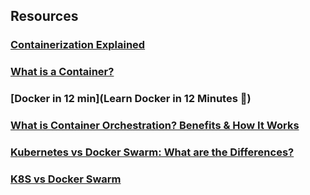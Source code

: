 ## Resources


### [Containerization Explained](https://www.youtube.com/watch?v=0qotVMX-J5s&ab_channel=IBMTechnology)
### [What is a Container?](https://www.youtube.com/watch?v=EnJ7qX9fkcU&ab_channel=VMwareCloudNativeApps)
### [Docker in 12 min](Learn Docker in 12 Minutes 🐳)
### [What is Container Orchestration? Benefits & How It Works](https://phoenixnap.com/blog/what-is-container-orchestration)
### [Kubernetes vs Docker Swarm: What are the Differences?](https://phoenixnap.com/blog/kubernetes-vs-docker-swarm)
### [K8S vs Docker Swarm](https://phoenixnap.com/blog/kubernetes-vs-docker-swarm)
